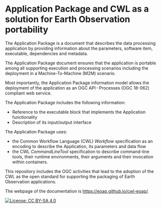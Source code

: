 # Application Package and CWL as a solution for Earth Observation portability

The Application Package is a document that describes the data processing application by providing information about the parameters, software item, executable, dependencies and metadata.

The Application Package document ensures that the application is portable among all supporting execution and processing scenarios including the deployment in a Machine-To-Machine (M2M) scenario.

Most importantly, the Application Package information model allows the deployment of the application as an OGC API - Processes (OGC 18-062) compliant web service.

The Application Package includes the following information:

* Reference to the executable block that implements the Application functionality
* Description of its input/output interface

The Application Package uses:

* the Common Workflow Language (CWL) *Workflow* specification as an encoding to describe the Application, its parameters and data flow
* the CWL *CommandLineTool* specification to describe command-line tools, their runtime environments, their arguments and their invocation within containers.

This repository includes the OGC activities that lead to the adoption of the CWL as the open standard for supporting the packaging of Earth Observation applications.

The webpage of the documentation is https://eoap.github.io/cwl-eoap/. 

[![License: CC BY-SA 4.0](https://img.shields.io/badge/License-CC_BY--SA_4.0-lightgrey.svg)](https://creativecommons.org/licenses/by-sa/4.0/)
